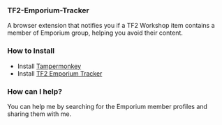 ### TF2-Emporium-Tracker

A browser extension that notifies you if a TF2 Workshop item contains a member of Emporium group, helping you avoid their content.

### How to Install

- Install [Tampermonkey](https://www.tampermonkey.net/)
- Install [TF2 Emporium Tracker](https://raw.githubusercontent.com/EurekaEffect/TF2-Emporium-Tracker/refs/heads/main/tf2-emporium-tracker.user.js)

### How can I help?

You can help me by searching for the Emporium member profiles and sharing them with me.  
